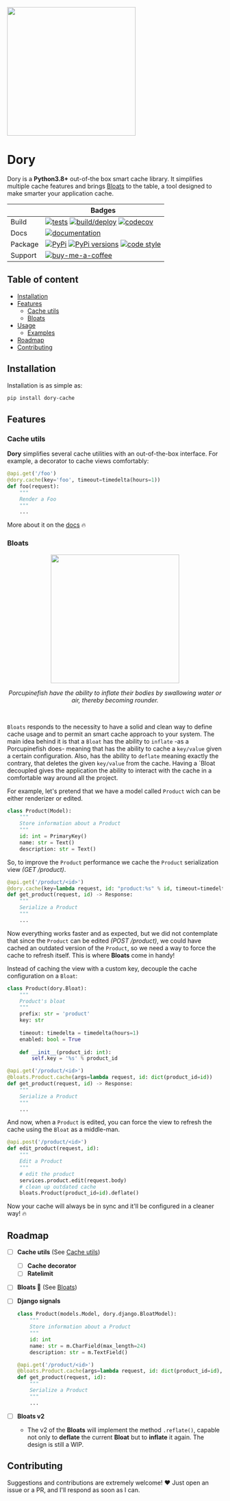 <img src="https://user-images.githubusercontent.com/55748056/172958283-fa9b17c3-16a5-49e7-9a12-3d33dc5b6f6d.png" width="300">
    
Dory
====

Dory is a **Python3.8+** out-of-the box smart cache library. It simplifies multiple cache features and brings [Bloats](#Bloats) to the table, a tool designed to make smarter your application cache.

&nbsp; | Badges
--- | ---
Build | [![tests](https://github.com/sorenrife/dory/actions/workflows/test.yaml/badge.svg?branch=master&event=push)](https://github.com/sorenrife/dory/actions/workflows/test.yaml) [![build/deploy](https://github.com/sorenrife/dory/actions/workflows/deploy-prod.yaml/badge.svg)](https://github.com/sorenrife/dory/actions/workflows/deploy-prod.yaml) [![codecov](https://codecov.io/gh/sorenrife/dory/branch/master/graph/badge.svg?token=72DJGGO049)](https://codecov.io/gh/sorenrife/dory)
Docs | [![documentation](https://img.shields.io/badge/dory-docs-FF274D)](https://sorenrife.gitbook.io/dory/)
Package | [![PyPi](https://img.shields.io/pypi/v/dory-cache.svg?color=blue)](https://pypi.python.org/pypi/dory-cache/) [![PyPi versions](https://img.shields.io/pypi/pyversions/dory-cache.svg?color=blue)](https://pypi.python.org/pypi/dory-cache/) [![code style](https://img.shields.io/badge/code%20style-black-000000.svg)](https://github.com/psf/black)
Support | [![buy-me-a-coffee](https://img.shields.io/badge/-buy_me_a%C2%A0coffee-gray?logo=buy-me-a-coffee)](https://www.buymeacoffee.com/sorenrife)

## Table of content

- [Installation](#Installation)
- [Features](#Features)
    - [Cache utils](#Cache-utils)
    - [Bloats](#Bloats)
- [Usage](#Usage)
    - [Examples](#Examples)
- [Roadmap](#Roadmap)
- [Contributing](#Contributing)

## Installation

Installation is as simple as:

```bash
pip install dory-cache
```

## Features

### Cache utils

**Dory** simplifies several cache utilities with an out-of-the-box interface. For example, a decorator to cache views comfortably:

```python
@api.get('/foo')
@dory.cache(key='foo', timeout=timedelta(hours=1))
def foo(request):
    """
    Render a Foo
    """
    ...

```

More about it on the [docs](https://sorenrife.gitbook.io/dory/) 🔥

### Bloats
<p align="center">
    <img src="https://user-images.githubusercontent.com/55748056/173080628-aafb7b87-67c4-4181-9619-01ee7a4126bc.png" width="300">
</p>
<p align="center"><i>Porcupinefish have the ability to inflate their bodies by swallowing water or air, thereby becoming rounder.</i></p>
<br>

`Bloats` responds to the necessity to have a solid and clean way to define cache usage and to permit an smart cache approach to your system.
The main idea behind it is that a `Bloat` has the ability to `inflate` -as a Porcupinefish does- meaning that has the ability to cache a `key/value` given a certain configuration.
Also, has the ability to `deflate` meaning exactly the contrary, that deletes the given `key/value` from the cache. Having a `Bloat decoupled gives the application the ability to interact with the cache in a comfortable way around all the project.


For example, let's pretend that we have a model called `Product` wich can be either renderizer or edited.  

```python
class Product(Model):
    """
    Store information about a Product
    """
    id: int = PrimaryKey()
    name: str = Text()
    description: str = Text()
```

So, to improve the `Product` performance we cache the `Product` serialization view *(GET /product)*.

```python
@api.get('/product/<id>')
@dory.cache(key=lambda request, id: "product:%s" % id, timeout=timedelta(hours=1))
def get_product(request, id) -> Response:
    """
    Serialize a Product
    """
    ...
```

Now everything works faster and as expected, but we did not contemplate that since the `Product` can be edited *(POST /product)*, we could have cached an outdated version of the `Product`, so we need a way to force the cache to refresh itself. This is where **Bloats** come in handy!  

Instead of caching the view with a custom key, decouple the cache configuration on a `Bloat`:

```python
class Product(dory.Bloat):
    """
    Product's bloat
    """
    prefix: str = 'product'
    key: str
    
    timeout: timedelta = timedelta(hours=1)
    enabled: bool = True
    
    def __init__(product_id: int):
        self.key = '%s' % product_id
```

```python
@api.get('/product/<id>')
@bloats.Product.cache(args=lambda request, id: dict(product_id=id))
def get_product(request, id) -> Response:
    """
    Serialize a Product
    """
    ...
```

And now, when a `Product` is edited, you can force the view to refresh the cache using the `Bloat` as a middle-man.

```python
@api.post('/product/<id>')
def edit_product(request, id):
    """
    Edit a Product
    """
    # edit the product
    services.product.edit(request.body)
    # clean up outdated cache
    bloats.Product(product_id=id).deflate()
```

Now your cache will always be in sync and it'll be configured in a cleaner way! 🔥

## Roadmap

- [ ] **Cache utils** (See [Cache utils](#Cache-utils))
    - [ ] **Cache decorator**   
    - [ ] **Ratelimit**
- [ ] **Bloats 🐡** (See [Bloats](#Bloats))
- [ ] **Django signals**
    ```python
    class Product(models.Model, dory.django.BloatModel):
        """
        Store information about a Product
        """
        id: int
        name: str = m.CharField(max_length=24)
        description: str = m.TextField()
    ```
    
    ```python
    @api.get('/product/<id>')
    @bloats.Product.cache(args=lambda request, id: dict(product_id=id), deflate_on=models.Product.post_save)
    def get_product(request, id):
        """
        Serialize a Product
        """
        ...
    ```
- [ ] **Bloats v2**
    - The v2 of the **Bloats** will implement the method `.reflate()`, capable not only to **deflate** the current **Bloat** but to **inflate** it again. The design is still a WIP.

## Contributing

Suggestions and contributions are extremely welcome! ❤️
Just open an issue or a PR, and I'll respond as soon as I can.
